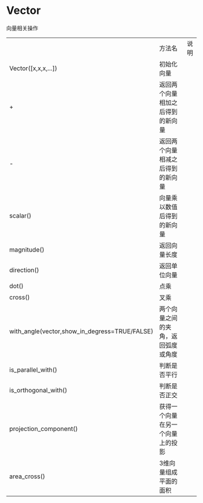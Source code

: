 # Vector

向量相关操作

<table>
    <th><td>方法名</td><td>说明</td></th>
    <tr><td>Vector([x,x,x,...])</td><td>初始化向量</td></tr>
    <tr><td>+</td><td>返回两个向量相加之后得到的新向量</td></tr>
    <tr><td>-</td><td>返回两个向量相减之后得到的新向量</td></tr>
    <tr><td>scalar()</td><td>向量乘以数值后得到的新向量</td></tr>
    <tr><td>magnitude()</td><td>返回向量长度</td></tr>
    <tr><td>direction()</td><td>返回单位向量</td></tr>
    <tr><td>dot()</td><td>点乘</td></tr>
    <tr><td>cross()</td><td>叉乘</td></tr>
    <tr><td>with_angle(vector,show_in_degress=TRUE/FALSE)</td><td>两个向量之间的夹角，返回弧度或角度</td></tr>
    <tr><td>is_parallel_with()</td><td>判断是否平行</td></tr>
    <tr><td>is_orthogonal_with()</td><td>判断是否正交</td></tr>
    <tr><td>projection_component()</td><td>获得一个向量在另一个向量上的投影</td></tr>
    <tr><td>area_cross()</td><td>3维向量组成平面的面积</td></tr>
</table>